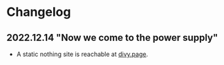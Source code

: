 # Changelog

## 2022.12.14 "Now we come to the power supply"

- A static nothing site is reachable at [divy.page](https://divy.page).
